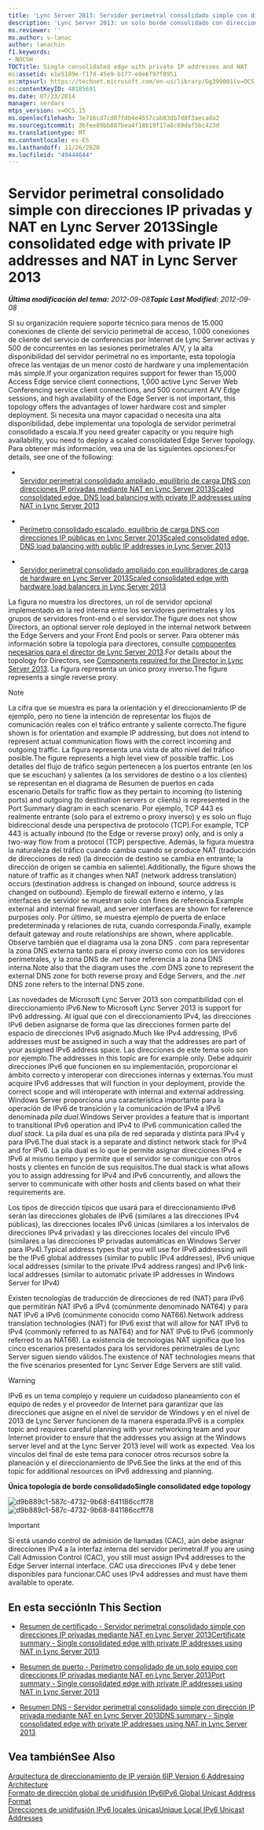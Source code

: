 ```yaml
---
title: 'Lync Server 2013: Servidor perimetral consolidado simple con direcciones IP privadas y NAT'
description: 'Lync Server 2013: un solo borde consolidado con direcciones IP privadas y NAT.'
ms.reviewer: ''
ms.author: v-lanac
author: lanachin
f1.keywords:
- NOCSH
TOCTitle: Single consolidated edge with private IP addresses and NAT
ms:assetid: e1e5189e-f17d-45e9-b177-e0e6f97f8951
ms:mtpsurl: https://technet.microsoft.com/en-us/library/Gg399001(v=OCS.15)
ms:contentKeyID: 48185691
ms.date: 07/23/2014
manager: serdars
mtps_version: v=OCS.15
ms.openlocfilehash: 3e716cd7cd07fdb4e4557cab83db7d8f3aecada2
ms.sourcegitcommit: 36fee89bb887bea4f18b19f17a8c69daf5bc423d
ms.translationtype: MT
ms.contentlocale: es-ES
ms.lasthandoff: 11/26/2020
ms.locfileid: "49444644"
---
```

# <a name="single-consolidated-edge-with-private-ip-addresses-and-nat-in-lync-server-2013"></a><span data-ttu-id="e5138-103">Servidor perimetral consolidado simple con direcciones IP privadas y NAT en Lync Server 2013</span><span class="sxs-lookup"><span data-stu-id="e5138-103">Single consolidated edge with private IP addresses and NAT in Lync Server 2013</span></span>

<div data-xmlns="http://www.w3.org/1999/xhtml">

<div class="topic" data-xmlns="http://www.w3.org/1999/xhtml" data-msxsl="urn:schemas-microsoft-com:xslt" data-cs="https://msdn.microsoft.com/">

<div data-asp="https://msdn2.microsoft.com/asp">



</div>

<div id="mainSection">

<div id="mainBody"><span data-ttu-id="e5138-104">

<span> </span></span><span class="sxs-lookup"><span data-stu-id="e5138-104">

<span> </span></span></span>

<span data-ttu-id="e5138-105">_**Última modificación del tema:** 2012-09-08_</span><span class="sxs-lookup"><span data-stu-id="e5138-105">_**Topic Last Modified:** 2012-09-08_</span></span>

<span data-ttu-id="e5138-106">Si su organización requiere soporte técnico para menos de 15.000 conexiones de cliente del servicio perimetral de acceso, 1.000 conexiones de cliente del servicio de conferencias por Internet de Lync Server activas y 500 de concurrentes en las sesiones perimetrales A/V, y la alta disponibilidad del servidor perimetral no es importante, esta topología ofrece las ventajas de un menor costo de hardware y una implementación más simple.</span><span class="sxs-lookup"><span data-stu-id="e5138-106">If your organization requires support for fewer than 15,000 Access Edge service client connections, 1,000 active Lync Server Web Conferencing service client connections, and 500 concurrent A/V Edge sessions, and high availability of the Edge Server is not important, this topology offers the advantages of lower hardware cost and simpler deployment.</span></span> <span data-ttu-id="e5138-107">Si necesita una mayor capacidad o necesita una alta disponibilidad, debe implementar una topología de servidor perimetral consolidado a escala.</span><span class="sxs-lookup"><span data-stu-id="e5138-107">If you need greater capacity or you require high availability, you need to deploy a scaled consolidated Edge Server topology.</span></span> <span data-ttu-id="e5138-108">Para obtener más información, vea una de las siguientes opciones:</span><span class="sxs-lookup"><span data-stu-id="e5138-108">For details, see one of the following:</span></span>

  - <span></span>  
    [<span data-ttu-id="e5138-109">Servidor perimetral consolidado ampliado, equilibrio de carga DNS con direcciones IP privadas mediante NAT en Lync Server 2013</span><span class="sxs-lookup"><span data-stu-id="e5138-109">Scaled consolidated edge, DNS load balancing with private IP addresses using NAT in Lync Server 2013</span></span>](lync-server-2013-scaled-consolidated-edge-dns-load-balancing-with-private-ip-addresses-using-nat.md)

  - <span></span>  
    [<span data-ttu-id="e5138-110">Perímetro consolidado escalado, equilibrio de carga DNS con direcciones IP públicas en Lync Server 2013</span><span class="sxs-lookup"><span data-stu-id="e5138-110">Scaled consolidated edge, DNS load balancing with public IP addresses in Lync Server 2013</span></span>](lync-server-2013-scaled-consolidated-edge-dns-load-balancing-with-public-ip-addresses.md)

  - <span></span>  
    [<span data-ttu-id="e5138-111">Servidor perimetral consolidado ampliado con equilibradores de carga de hardware en Lync Server 2013</span><span class="sxs-lookup"><span data-stu-id="e5138-111">Scaled consolidated edge with hardware load balancers in Lync Server 2013</span></span>](lync-server-2013-scaled-consolidated-edge-with-hardware-load-balancers.md)

<span data-ttu-id="e5138-112">La figura no muestra los directores, un rol de servidor opcional implementado en la red interna entre los servidores perimetrales y los grupos de servidores front-end o el servidor.</span><span class="sxs-lookup"><span data-stu-id="e5138-112">The figure does not show Directors, an optional server role deployed in the internal network between the Edge Servers and your Front End pools or server.</span></span> <span data-ttu-id="e5138-113">Para obtener más información sobre la topología para directores, consulte [componentes necesarios para el director de Lync Server 2013](lync-server-2013-components-required-for-the-director.md).</span><span class="sxs-lookup"><span data-stu-id="e5138-113">For details about the topology for Directors, see [Components required for the Director in Lync Server 2013](lync-server-2013-components-required-for-the-director.md).</span></span> <span data-ttu-id="e5138-114">La figura representa un único proxy inverso.</span><span class="sxs-lookup"><span data-stu-id="e5138-114">The figure represents a single reverse proxy.</span></span>

<div>


> [!NOTE]  
> <span data-ttu-id="e5138-115">La cifra que se muestra es para la orientación y el direccionamiento IP de ejemplo, pero no tiene la intención de representar los flujos de comunicación reales con el tráfico entrante y saliente correcto.</span><span class="sxs-lookup"><span data-stu-id="e5138-115">The figure shown is for orientation and example IP addressing, but does not intend to represent actual communication flows with the correct incoming and outgoing traffic.</span></span> <span data-ttu-id="e5138-116">La figura representa una vista de alto nivel del tráfico posible.</span><span class="sxs-lookup"><span data-stu-id="e5138-116">The figure represents a high level view of possible traffic.</span></span> <span data-ttu-id="e5138-117">Los detalles del flujo de tráfico según pertenecen a los puertos entrante (en los que se escuchan) y salientes (a los servidores de destino o a los clientes) se representan en el diagrama de Resumen de puertos en cada escenario.</span><span class="sxs-lookup"><span data-stu-id="e5138-117">Details for traffic flow as they pertain to incoming (to listening ports) and outgoing (to destination servers or clients) is represented in the Port Summary diagram in each scenario.</span></span> <span data-ttu-id="e5138-118">Por ejemplo, TCP 443 es realmente entrante (solo para el extremo o proxy inverso) y es solo un flujo bidireccional desde una perspectiva de protocolo (TCP).</span><span class="sxs-lookup"><span data-stu-id="e5138-118">For example, TCP 443 is actually inbound (to the Edge or reverse proxy) only, and is only a two-way flow from a protocol (TCP) perspective.</span></span> <span data-ttu-id="e5138-119">Además, la figura muestra la naturaleza del tráfico cuando cambia cuando se produce NAT (traducción de direcciones de red) (la dirección de destino se cambia en entrante; la dirección de origen se cambia en saliente).</span><span class="sxs-lookup"><span data-stu-id="e5138-119">Additionally, the figure shows the nature of traffic as it changes when NAT (network address translation) occurs (destination address is changed on inbound, source address is changed on outbound).</span></span> <span data-ttu-id="e5138-120">Ejemplo de firewall externo e interno, y las interfaces de servidor se muestran solo con fines de referencia.</span><span class="sxs-lookup"><span data-stu-id="e5138-120">Example external and internal firewall, and server interfaces are shown for reference purposes only.</span></span> <span data-ttu-id="e5138-121">Por último, se muestra ejemplo de puerta de enlace predeterminada y relaciones de ruta, cuando corresponda.</span><span class="sxs-lookup"><span data-stu-id="e5138-121">Finally, example default gateway and route relationships are shown, where applicable.</span></span> <span data-ttu-id="e5138-122">Observe también que el diagrama usa la zona DNS <EM>. com</EM> para representar la zona DNS externa tanto para el proxy inverso como con los servidores perimetrales, y la zona DNS de <EM>.net</EM> hace referencia a la zona DNS interna.</span><span class="sxs-lookup"><span data-stu-id="e5138-122">Note also that the diagram uses the <EM>.com</EM> DNS zone to represent the external DNS zone for both reverse proxy and Edge Servers, and the <EM>.net</EM> DNS zone refers to the internal DNS zone.</span></span>



</div>

<span data-ttu-id="e5138-123">Las novedades de Microsoft Lync Server 2013 son compatibilidad con el direccionamiento IPv6.</span><span class="sxs-lookup"><span data-stu-id="e5138-123">New to Microsoft Lync Server 2013 is support for IPv6 addressing.</span></span> <span data-ttu-id="e5138-124">Al igual que con el direccionamiento IPv4, las direcciones IPv6 deben asignarse de forma que las direcciones formen parte del espacio de direcciones IPv6 asignado.</span><span class="sxs-lookup"><span data-stu-id="e5138-124">Much like IPv4 addressing, IPv6 addresses must be assigned in such a way that the addresses are part of your assigned IPv6 address space.</span></span> <span data-ttu-id="e5138-125">Las direcciones de este tema solo son por ejemplo.</span><span class="sxs-lookup"><span data-stu-id="e5138-125">The addresses in this topic are for example only.</span></span> <span data-ttu-id="e5138-126">Debe adquirir direcciones IPv6 que funcionen en su implementación, proporcionar el ámbito correcto y interoperar con direcciones internas y externas.</span><span class="sxs-lookup"><span data-stu-id="e5138-126">You must acquire IPv6 addresses that will function in your deployment, provide the correct scope and will interoperate with internal and external addressing.</span></span> <span data-ttu-id="e5138-127">Windows Server proporciona una característica importante para la operación de IPv6 de transición y la comunicación de IPv4 a IPv6 denominada *pila dual*.</span><span class="sxs-lookup"><span data-stu-id="e5138-127">Windows Server provides a feature that is important to transitional IPv6 operation and IPv4 to IPv6 communication called the *dual stack*.</span></span> <span data-ttu-id="e5138-128">La pila dual es una pila de red separada y distinta para IPv4 y para IPv6.</span><span class="sxs-lookup"><span data-stu-id="e5138-128">The dual stack is a separate and distinct network stack for IPv4 and for IPv6.</span></span> <span data-ttu-id="e5138-129">La pila dual es lo que le permite asignar direcciones IPv4 e IPv6 al mismo tiempo y permite que el servidor se comunique con otros hosts y clientes en función de sus requisitos.</span><span class="sxs-lookup"><span data-stu-id="e5138-129">The dual stack is what allows you to assign addressing for IPv4 and IPv6 concurrently, and allows the server to communicate with other hosts and clients based on what their requirements are.</span></span>

<span data-ttu-id="e5138-130">Los tipos de dirección típicos que usará para el direccionamiento IPv6 serán las direcciones globales de IPv6 (similares a las direcciones IPv4 públicas), las direcciones locales IPv6 únicas (similares a los intervalos de direcciones IPv4 privadas) y las direcciones locales del vínculo IPv6 (similares a las direcciones IP privadas automáticas en Windows Server para IPv4).</span><span class="sxs-lookup"><span data-stu-id="e5138-130">Typical address types that you will use for IPv6 addressing will be the IPv6 global addresses (similar to public IPv4 addresses), IPv6 unique local addresses (similar to the private IPv4 address ranges) and IPv6 link-local addresses (similar to automatic private IP addresses in Windows Server for IPv4)</span></span>

<span data-ttu-id="e5138-131">Existen tecnologías de traducción de direcciones de red (NAT) para IPv6 que permitirán NAT IPv6 a IPv4 (comúnmente denominado NAT64) y para NAT IPv6 a IPv6 (comúnmente conocido como NAT66).</span><span class="sxs-lookup"><span data-stu-id="e5138-131">Network address translation technologies (NAT) for IPv6 exist that will allow for NAT IPv6 to IPv4 (commonly referred to as NAT64) and for NAT IPv6 to IPv6 (commonly referred to as NAT66).</span></span> <span data-ttu-id="e5138-132">La existencia de tecnologías NAT significa que los cinco escenarios presentados para los servidores perimetrales de Lync Server siguen siendo válidos.</span><span class="sxs-lookup"><span data-stu-id="e5138-132">The existence of NAT technologies means that the five scenarios presented for Lync Server Edge Servers are still valid.</span></span>

<div>


> [!WARNING]  
> <span data-ttu-id="e5138-133">IPv6 es un tema complejo y requiere un cuidadoso planeamiento con el equipo de redes y el proveedor de Internet para garantizar que las direcciones que asigne en el nivel de servidor de Windows y en el nivel de 2013 de Lync Server funcionen de la manera esperada.</span><span class="sxs-lookup"><span data-stu-id="e5138-133">IPv6 is a complex topic and requires careful planning with your networking team and your Internet provider to ensure that the addresses you assign at the Windows server level and at the Lync Server 2013 level will work as expected.</span></span> <span data-ttu-id="e5138-134">Vea los vínculos del final de este tema para conocer otros recursos sobre la planeación y el direccionamiento de IPv6.</span><span class="sxs-lookup"><span data-stu-id="e5138-134">See the links at the end of this topic for additional resources on IPv6 addressing and planning.</span></span>



</div>

<span data-ttu-id="e5138-135">**Única topología de borde consolidado**</span><span class="sxs-lookup"><span data-stu-id="e5138-135">**Single consolidated edge topology**</span></span>

<span data-ttu-id="e5138-136">![d9b889c1-587c-4732-9b68-841186ccff78](images/Gg399001.d9b889c1-587c-4732-9b68-841186ccff78(OCS.15).jpg "d9b889c1-587c-4732-9b68-841186ccff78")</span><span class="sxs-lookup"><span data-stu-id="e5138-136">![d9b889c1-587c-4732-9b68-841186ccff78](images/Gg399001.d9b889c1-587c-4732-9b68-841186ccff78(OCS.15).jpg "d9b889c1-587c-4732-9b68-841186ccff78")</span></span>

<div>


> [!IMPORTANT]  
> <span data-ttu-id="e5138-137">Si está usando control de admisión de llamadas (CAC), aún debe asignar direcciones IPv4 a la interfaz interna del servidor perimetral.</span><span class="sxs-lookup"><span data-stu-id="e5138-137">If you are using Call Admission Control (CAC), you still must assign IPv4 addresses to the Edge Server internal interface.</span></span> <span data-ttu-id="e5138-138">CAC usa direcciones IPv4 y debe tener disponibles para funcionar.</span><span class="sxs-lookup"><span data-stu-id="e5138-138">CAC uses IPv4 addresses and must have them available to operate.</span></span>



</div>

<div>

## <a name="in-this-section"></a><span data-ttu-id="e5138-139">En esta sección</span><span class="sxs-lookup"><span data-stu-id="e5138-139">In This Section</span></span>

  - [<span data-ttu-id="e5138-140">Resumen de certificado - Servidor perimetral consolidado simple con direcciones IP privadas mediante NAT en Lync Server 2013</span><span class="sxs-lookup"><span data-stu-id="e5138-140">Certificate summary - Single consolidated edge with private IP addresses using NAT in Lync Server 2013</span></span>](lync-server-2013-certificate-summary-single-consolidated-edge-with-private-ip-addresses-using-nat.md)

  - [<span data-ttu-id="e5138-141">Resumen de puerto - Perímetro consolidado de un solo equipo con direcciones IP privadas mediante NAT en Lync Server 2013</span><span class="sxs-lookup"><span data-stu-id="e5138-141">Port summary - Single consolidated edge with private IP addresses using NAT in Lync Server 2013</span></span>](lync-server-2013-port-summary-single-consolidated-edge-with-private-ip-addresses-using-nat.md)

  - [<span data-ttu-id="e5138-142">Resumen DNS - Servidor perimetral consolidado simple con dirección IP privada mediante NAT en Lync Server 2013</span><span class="sxs-lookup"><span data-stu-id="e5138-142">DNS summary - Single consolidated edge with private IP addresses using NAT in Lync Server 2013</span></span>](lync-server-2013-dns-summary-single-consolidated-edge-with-private-ip-addresses-using-nat.md)

</div>

<div>

## <a name="see-also"></a><span data-ttu-id="e5138-143">Vea también</span><span class="sxs-lookup"><span data-stu-id="e5138-143">See Also</span></span>


[<span data-ttu-id="e5138-144">Arquitectura de direccionamiento de IP versión 6</span><span class="sxs-lookup"><span data-stu-id="e5138-144">IP Version 6 Addressing Architecture</span></span>](https://tools.ietf.org/html/rfc4291)  
[<span data-ttu-id="e5138-145">Formato de dirección global de unidifusión IPv6</span><span class="sxs-lookup"><span data-stu-id="e5138-145">IPv6 Global Unicast Address Format</span></span>](https://tools.ietf.org/html/rfc3587)  
[<span data-ttu-id="e5138-146">Direcciones de unidifusión IPv6 locales únicas</span><span class="sxs-lookup"><span data-stu-id="e5138-146">Unique Local IPv6 Unicast Addresses</span></span>](https://tools.ietf.org/html/rfc4193)  
  

<span data-ttu-id="e5138-147"></div>

</div>

<span> </span>

</div>

</div>

</span><span class="sxs-lookup"><span data-stu-id="e5138-147"></div>

</div>

<span> </span>

</div>

</div>

</span></span></div>

